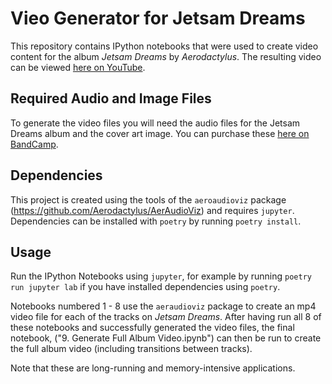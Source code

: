 # Vieo Generator for Jetsam Dreams

This repository contains IPython notebooks that were used to create video content for the album *Jetsam Dreams* by *Aerodactylus*. The resulting video can be viewed [here on YouTube](https://youtu.be/vkKwFKCnxnw). 

## Required Audio and Image Files

To generate the video files you will need the audio files for the Jetsam Dreams album and the cover art image. You can purchase these [here on BandCamp](https://aerodactylus.bandcamp.com/album/jetsam-dreams).

## Dependencies

This project is created using the tools of the `aeroaudioviz` package (https://github.com/Aerodactylus/AerAudioViz) and requires `jupyter`. Dependencies can be installed with `poetry` by running `poetry install`.

## Usage
Run the IPython Notebooks using `jupyter`, for example by running `poetry run jupyter lab` if you have installed dependencies using `poetry`.

Notebooks numbered 1 - 8 use the `aeraudioviz` package to create an mp4 video file for each of the tracks on *Jetsam Dreams*. After having run all 8 of these notebooks and successfully generated the video files, the final notebook, ("9. Generate Full Album Video.ipynb") can then be run to create the full album video (including transitions between tracks). 

Note that these are long-running and memory-intensive applications. 

